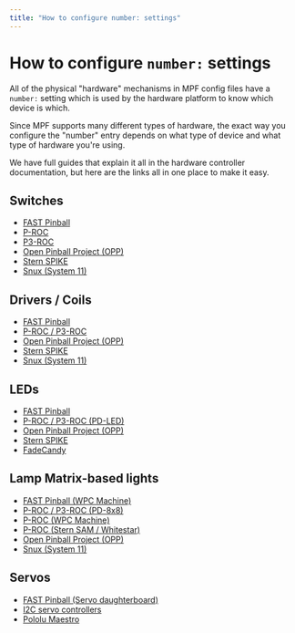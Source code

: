 ```yaml
---
title: "How to configure number: settings"
---
```


# How to configure `number:` settings

All of the physical "hardware" mechanisms in MPF config files have a
`number:` setting which is used by the hardware platform to know which
device is which.

Since MPF supports many different types of hardware, the exact way you
configure the "number" entry depends on what type of device and what
type of hardware you're using.

We have full guides that explain it all in the hardware controller
documentation, but here are the links all in one place to make it easy.

## Switches

* [FAST Pinball](fast/switches.md)
* [P-ROC](multimorphic/switches_p_roc.md)
* [P3-ROC](multimorphic/switches_p3_roc.md)
* [Open Pinball Project (OPP)](opp/switches.md)
* [Stern SPIKE](spike/switches.md)
* [Snux (System 11)](snux.md)

## Drivers / Coils

* [FAST Pinball](fast/drivers.md)
* [P-ROC / P3-ROC](multimorphic/drivers.md)
* [Open Pinball Project (OPP)](opp/drivers.md)
* [Stern SPIKE](spike/drivers.md)
* [Snux (System 11)](snux.md)

## LEDs

* [FAST Pinball](fast/leds.md)
* [P-ROC / P3-ROC (PD-LED)](multimorphic/leds.md)
* [Open Pinball Project (OPP)](opp/leds.md)
* [Stern SPIKE](spike/leds.md)
* [FadeCandy](fadecandy/index.md)

## Lamp Matrix-based lights

* [FAST Pinball (WPC Machine)](../machines/wpc.md)
* [P-ROC / P3-ROC (PD-8x8)](multimorphic/lights.md)
* [P-ROC (WPC Machine)](../machines/wpc.md)
* [P-ROC (Stern SAM / Whitestar)](../machines/whitestar.md)
* [Open Pinball Project (OPP)](opp/lights.md)
* [Snux (System 11)](snux.md)

## Servos

* [FAST Pinball (Servo daughterboard)](fast/servos.md)
* [I2C servo controllers](i2c_servo.md)
* [Pololu Maestro](pololu_maestro.md)
